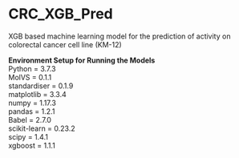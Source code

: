 # CRC_XGB_Pred
XGB based machine learning model for the prediction of activity on colorectal  cancer cell line (KM-12)

**Environment Setup for Running the Models** <br />
Python = 3.7.3 <br />
MolVS = 0.1.1 <br />
standardiser = 0.1.9 <br />
matplotlib = 3.3.4 <br />
numpy       =  1.17.3 <br />
pandas       = 1.2.1 <br />
Babel       =  2.7.0 <br />
scikit-learn = 0.23.2 <br />
scipy        = 1.4.1 <br />
xgboost      = 1.1.1 <br />
